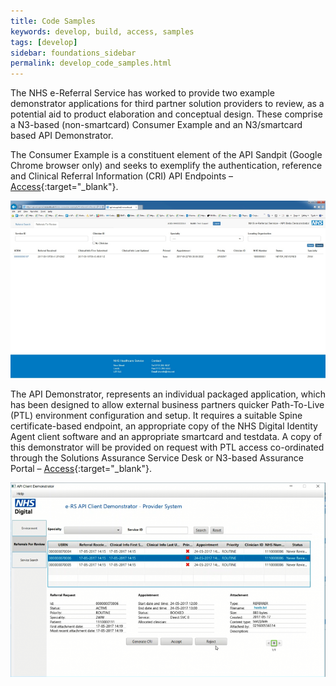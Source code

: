 ```yaml
---
title: Code Samples
keywords: develop, build, access, samples
tags: [develop]
sidebar: foundations_sidebar
permalink: develop_code_samples.html
---
```


The NHS e-Referral Service has worked to provide two example demonstrator applications for third partner solution providers to review, as a potential aid to product elaboration and conceptual design. These comprise a N3-based (non-smartcard) Consumer Example and an N3/smartcard based API Demonstrator.

The Consumer Example is a constituent element of the API Sandpit (Google Chrome browser only) and seeks to exemplify the authentication, 
reference and Clinical Referral Information (CRI) API Endpoints – [Access](http://api-ers.spine2.ncrs.nhs.uk:88/ers-consumer-example/#/){:target="_blank"}.

<img src="images/develop/develop_cs1.png"/>

The API Demonstrator, represents an individual packaged application, which has been designed to allow external business partners quicker Path-To-Live (PTL) environment configuration and setup. It requires a suitable Spine certificate-based endpoint, an appropriate copy of the NHS Digital Identity Agent client software and an appropriate smartcard and testdata. A copy of this demonstrator will be provided on request with PTL access co-ordinated 
through the Solutions Assurance Service Desk or N3-based Assurance Portal – [Access](http://www.assurancesupport.digital.nhs.uk/){:target="_blank"}.

<img src="images/develop/develop_cs2.png"/>